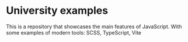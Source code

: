# University examples

This is a repository that showcases the main features of JavaScript. With some examples of modern tools: SCSS, TypeScript, Vite